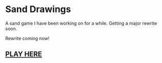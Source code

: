 # Sand Drawings

A sand game I have been working on for a while. Getting a major rewrite soon.

Rewrite coming now!

## [PLAY HERE](http://themeow.ml/sand-drawings/site/)
